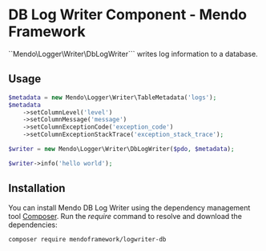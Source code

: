 # DB Log Writer Component - Mendo Framework

``Mendo\Logger\Writer\DbLogWriter``` writes log information to a database.

## Usage

```php
$metadata = new Mendo\Logger\Writer\TableMetadata('logs');
$metadata
    ->setColumnLevel('level')
    ->setColumnMessage('message')
    ->setColumnExceptionCode('exception_code')
    ->setColumnExceptionStackTrace('exception_stack_trace');

$writer = new Mendo\Logger\Writer\DbLogWriter($pdo, $metadata);

$writer->info('hello world');
```

## Installation

You can install Mendo DB Log Writer using the dependency management tool [Composer](https://getcomposer.org/).
Run the *require* command to resolve and download the dependencies:

```
composer require mendoframework/logwriter-db
```